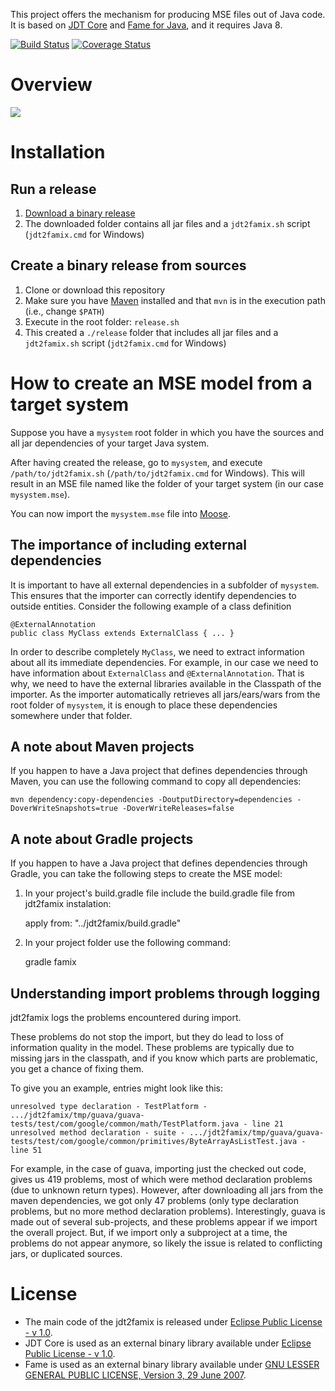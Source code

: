 This project offers the mechanism for producing MSE files out of Java code.
It is based on [JDT Core](https://projects.eclipse.org/projects/eclipse.jdt.core)
and [Fame for Java](https://github.com/feenkcom/FameJava),
and it requires Java 8.

[![Build Status](https://api.travis-ci.org/feenkcom/jdt2famix.svg?branch=master)](https://api.travis-ci.org/girba/jdt2famix)
[![Coverage Status](https://coveralls.io/repos/feenkcom/jdt2famix/badge.svg?branch=master)](https://coveralls.io/r/girba/jdt2famix?branch=master)

# Overview

<img src="doc/jdt2famix-standalone.png"/>

# Installation

## Run a release
1. [Download a binary release](https://github.com/feenkcom/jdt2famix/releases)
2. The downloaded folder contains all jar files and a `jdt2famix.sh` script (`jdt2famix.cmd` for Windows)

## Create a binary release from sources
1. Clone or download this repository
2. Make sure you have [Maven](https://maven.apache.org/download.cgi) installed and that `mvn` is in the execution path (i.e., change `$PATH`) 
3. Execute in the root folder: `release.sh`
4. This created a `./release` folder that includes all jar files and a `jdt2famix.sh` script (`jdt2famix.cmd` for Windows)

# How to create an MSE model from a target system
Suppose you have a `mysystem` root folder in which you have the sources and all jar dependencies of your target Java system.

After having created the release, go to `mysystem`, and execute `/path/to/jdt2famix.sh` (`/path/to/jdt2famix.cmd` for Windows). This will result in an MSE file named like the folder of your target system (in our case `mysystem.mse`).

You can now import the `mysystem.mse` file into [Moose](http://moosetechnology.org). 

## The importance of including external dependencies

It is important to have all external dependencies in a subfolder of `mysystem`. This ensures that the importer can correctly identify dependencies to outside entities. Consider the following example of a class definition 

	@ExternalAnnotation
	public class MyClass extends ExternalClass { ... }

In order to describe completely `MyClass`, we need to extract information about all its immediate dependencies. For example, in our case we need to have information about `ExternalClass` and `@ExternalAnnotation`. That is why, we need to have the external libraries available in the Classpath of the importer. As the importer automatically retrieves all jars/ears/wars from the root folder of `mysystem`, it is enough to place these dependencies somewhere under that folder.  


## A note about Maven projects

If you happen to have a Java project that defines dependencies through Maven, you can use the following command to copy all dependencies:

	mvn dependency:copy-dependencies -DoutputDirectory=dependencies -DoverWriteSnapshots=true -DoverWriteReleases=false
	
## A note about Gradle projects

If you happen to have a Java project that defines dependencies through Gradle, you can take the following steps to create the MSE model:
1. In your project's build.gradle file include the build.gradle file from jdt2famix instalation:

	apply from: "../jdt2famix/build.gradle"

2. In your project folder use the following command:

	gradle famix
	
## Understanding import problems through logging

jdt2famix logs the problems encountered during import.

These problems do not stop the import, but they do lead to loss of information quality in the model. These problems are typically due to missing jars in the classpath, and if you know which parts are problematic, you get a chance of fixing them.

To give you an example, entries might look like this:

    unresolved type declaration - TestPlatform - .../jdt2famix/tmp/guava/guava-tests/test/com/google/common/math/TestPlatform.java - line 21
    unresolved method declaration - suite - .../jdt2famix/tmp/guava/guava-tests/test/com/google/common/primitives/ByteArrayAsListTest.java - line 51

For example, in the case of guava, importing just the checked out code, gives us 419 problems, most of which were method declaration problems (due to unknown return types). However, after downloading all jars from the maven dependencies, we got only 47 problems (only type declaration problems, but no more method declaration problems). Interestingly, guava is made out of several sub-projects, and these problems appear if we import the overall project. But, if we import only a subproject at a time, the problems do not appear anymore, so likely the issue is related to conflicting jars, or duplicated sources.


# License
* The main code of the jdt2famix is released under [Eclipse Public License - v 1.0](http://wiki.eclipse.org/EPL).
* JDT Core is used as an external binary library available under [Eclipse Public License - v 1.0](http://wiki.eclipse.org/EPL).
* Fame is used as an external binary library available under [GNU LESSER GENERAL PUBLIC LICENSE, Version 3, 29 June 2007](https://www.gnu.org/licenses/lgpl-3.0.en.html). 
